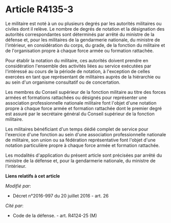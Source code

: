 # Article R4135-3

Le militaire est noté à un ou plusieurs degrés par les autorités militaires ou civiles dont il relève. Le nombre de degrés de
notation et la désignation des autorités correspondantes sont déterminés par arrêté du ministre de la défense et, pour les
militaires de la gendarmerie nationale, du ministre de l'intérieur, en considération du corps, du grade, de la fonction du
militaire et de l'organisation propre à chaque force armée ou formation rattachée. 

Pour établir la notation du militaire, ces autorités doivent prendre en considération l'ensemble des activités liées au
service exécutées par l'intéressé au cours de la période de notation, à l'exception de celles exercées en tant que
représentant de militaires auprès de la hiérarchie ou au sein d'un organisme consultatif ou de concertation. 

Les membres du Conseil supérieur de la fonction militaire au titre des forces armées et formations rattachées ou désignés
pour représenter une association professionnelle nationale militaire font l'objet d'une notation propre à chaque force armée
et formation rattachée dont le premier degré est assuré par le secrétaire général du Conseil supérieur de la fonction
militaire. 

Les militaires bénéficiant d'un temps dédié complet de service pour l'exercice d'une fonction au sein d'une association
professionnelle nationale de militaire, son union ou sa fédération représentative font l'objet d'une notation particulière
propre à chaque force armée et formation rattachée. 

Les modalités d'application du présent article sont précisées par arrêté du ministre de la défense et, pour la gendarmerie
nationale, du ministre de l'intérieur.

**Liens relatifs à cet article**

_Modifié par_:

  - Décret n°2016-997 du 20 juillet 2016 - art. 26

_Cité par_:

  - Code de la défense. - art. R4124-25 (M)

